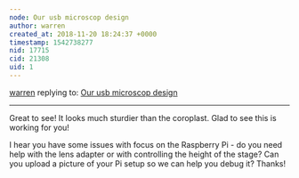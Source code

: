 ```yaml
---
node: Our usb microscop design
author: warren
created_at: 2018-11-20 18:24:37 +0000
timestamp: 1542738277
nid: 17715
cid: 21308
uid: 1
---
```




[warren](../profile/warren) replying to: [Our usb microscop design](../notes/luglimbe/11-20-2018/our-usb-microscop-design)

----
Great to see! It looks much sturdier than the coroplast. Glad to see this is working for you!

I hear you have some issues with focus on the Raspberry Pi - do you need help with the lens adapter or with controlling the height of the stage? Can you upload a picture of your Pi setup so we can help you debug it? Thanks!